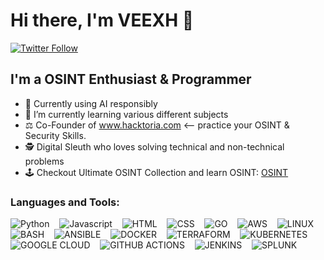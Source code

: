#  Hi there, I'm VEEXH 👋

[![Twitter Follow](https://img.shields.io/badge/LinkedIn-0077B5?style=for-the-badge&logo=linkedin&logoColor=white)](https://www.linkedin.com/in/vance-poitier/)

## I'm a OSINT Enthusiast & Programmer
<!--
**VEEXH/VEEXH** is a ✨ _special_ ✨ repository because its `README.md` (this file) appears on your GitHub profile.
-->


- 🥷 Currently using AI responsibly
- 📓 I’m currently learning various different subjects
- ⚖️ Co-Founder of www.hacktoria.com <-- practice your OSINT & Security Skills. 
- 🕵️ Digital Sleuth who loves solving technical and non-technical problems
- 🕹️ Checkout Ultimate OSINT Collection and learn OSINT: [OSINT](https://start.me/p/DPYPMz/the-ultimate-osint-collection)

### Languages and Tools:

![Python](https://img.shields.io/badge/Python-FFD43B?style=for-the-badge&logo=python&logoColor=blue)
&nbsp;&nbsp;
![Javascript](https://img.shields.io/badge/JavaScript-323330?style=for-the-badge&logo=javascript&logoColor=F7DF1E)
&nbsp;&nbsp;
![HTML](https://img.shields.io/badge/HTML5-E34F26?style=for-the-badge&logo=html5&logoColor=white)
&nbsp;&nbsp;
![CSS](https://img.shields.io/badge/CSS3-1572B6?style=for-the-badge&logo=css3&logoColor=white)
&nbsp;&nbsp;
![GO](https://img.shields.io/badge/Go-00ADD8?style=for-the-badge&logo=go&logoColor=white)
&nbsp;&nbsp;
![AWS](https://img.shields.io/badge/Amazon_AWS-FF9900?style=for-the-badge&logo=amazonaws&logoColor=white)
&nbsp;&nbsp;
![LINUX](https://img.shields.io/badge/Linux-FCC624?style=for-the-badge&logo=linux&logoColor=black)
&nbsp;&nbsp;
![BASH](https://img.shields.io/badge/Shell_Script-121011?style=for-the-badge&logo=gnu-bash&logoColor=white)
&nbsp;&nbsp;
![ANSIBLE](https://img.shields.io/badge/Ansible-000000?style=for-the-badge&logo=ansible&logoColor=white)
&nbsp;&nbsp;
![DOCKER](https://img.shields.io/badge/Docker-2CA5E0?style=for-the-badge&logo=docker&logoColor=white)
&nbsp;&nbsp;
![TERRAFORM](https://img.shields.io/badge/Terraform-7B42BC?style=for-the-badge&logo=terraform&logoColor=white)
&nbsp;&nbsp;
![KUBERNETES](https://img.shields.io/badge/kubernetes-326ce5.svg?&style=for-the-badge&logo=kubernetes&logoColor=white)
&nbsp;&nbsp;
![GOOGLE CLOUD](https://img.shields.io/badge/Google_Cloud-4285F4?style=for-the-badge&logo=google-cloud&logoColor=white)
&nbsp;&nbsp;
![GITHUB ACTIONS](https://img.shields.io/badge/GitHub_Actions-2088FF?style=for-the-badge&logo=github-actions&logoColor=white)
&nbsp;&nbsp;
![JENKINS](https://img.shields.io/badge/Jenkins-D24939?style=for-the-badge&logo=Jenkins&logoColor=white)
&nbsp;&nbsp;
![SPLUNK](https://img.shields.io/badge/Splunk-000000?style=for-the-badge&logo=Splunk&logoColor=white)
&nbsp;&nbsp;



